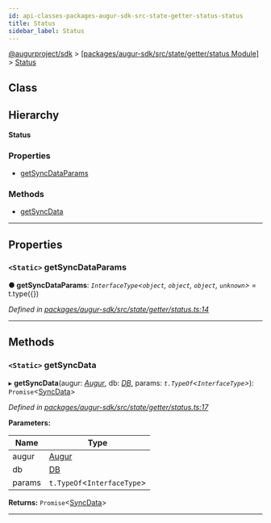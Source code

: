 ```yaml
---
id: api-classes-packages-augur-sdk-src-state-getter-status-status
title: Status
sidebar_label: Status
---
```


[@augurproject/sdk](api-readme.md) > [[packages/augur-sdk/src/state/getter/status Module]](api-modules-packages-augur-sdk-src-state-getter-status-module.md) > [Status](api-classes-packages-augur-sdk-src-state-getter-status-status.md)

## Class

## Hierarchy

**Status**

### Properties

* [getSyncDataParams](api-classes-packages-augur-sdk-src-state-getter-status-status.md#getsyncdataparams)

### Methods

* [getSyncData](api-classes-packages-augur-sdk-src-state-getter-status-status.md#getsyncdata)

---

## Properties

<a id="getsyncdataparams"></a>

### `<Static>` getSyncDataParams

**● getSyncDataParams**: *`InterfaceType`<`object`, `object`, `object`, `unknown`>* =  t.type({})

*Defined in [packages/augur-sdk/src/state/getter/status.ts:14](https://github.com/AugurProject/augur/blob/a689f5d0f9/packages/augur-sdk/src/state/getter/status.ts#L14)*

___

## Methods

<a id="getsyncdata"></a>

### `<Static>` getSyncData

▸ **getSyncData**(augur: *[Augur](api-classes-packages-augur-sdk-src-augur-augur.md)*, db: *[DB](api-classes-packages-augur-sdk-src-state-db-db-db.md)*, params: *`t.TypeOf`<`InterfaceType`>*): `Promise`<[SyncData](api-interfaces-packages-augur-sdk-src-state-getter-status-syncdata.md)>

*Defined in [packages/augur-sdk/src/state/getter/status.ts:17](https://github.com/AugurProject/augur/blob/a689f5d0f9/packages/augur-sdk/src/state/getter/status.ts#L17)*

**Parameters:**

| Name | Type |
| ------ | ------ |
| augur | [Augur](api-classes-packages-augur-sdk-src-augur-augur.md) |
| db | [DB](api-classes-packages-augur-sdk-src-state-db-db-db.md) |
| params | `t.TypeOf`<`InterfaceType`> |

**Returns:** `Promise`<[SyncData](api-interfaces-packages-augur-sdk-src-state-getter-status-syncdata.md)>

___

